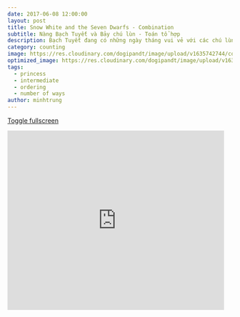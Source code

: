 ```yaml
---
date: 2017-06-08 12:00:00
layout: post
title: Snow White and the Seven Dwarfs - Combination
subtitle: Nàng Bạch Tuyết và Bảy chú lùn - Toán tổ hợp
description: Bạch Tuyết đang có những ngày tháng vui vẻ với các chú lùn, nhưng làm thế nào để sắp xếp họ làm việc nhà đây?
category: counting
image: https://res.cloudinary.com/dogipandt/image/upload/v1635742744/combination_q8brh6.png
optimized_image: https://res.cloudinary.com/dogipandt/image/upload/v1635742744/combination_q8brh6.png
tags:
  - princess
  - intermediate
  - ordering
  - number of ways
author: minhtrung
---
```

<a href= "https://scratch.mit.edu/projects/566388553/fullscreen/">Toggle fullscreen </a>
<iframe src="https://scratch.mit.edu/projects/566388553/embed" allowtransparency="true" width="485" height="402" frameborder="0" scrolling="no" allowfullscreen></iframe>